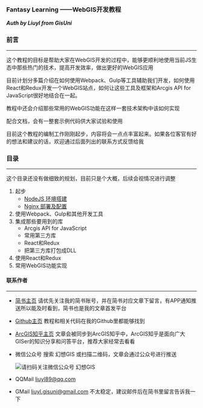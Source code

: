 ### Fantasy Learning ——WebGIS开发教程
***Auth by Liuyl from GisUni***

### 前言

---

这个教程的目标是帮助大家在WebGIS开发的过程中，能够更顺利地使用当前JS生态中那些热门的技术，提高开发效率，做出更好的WebGIS应用

目前计划分多篇介绍在如何使用Webpack、Gulp等工具辅助我们开发，如何使用React和Redux开发一个WebGIS站点，如何让这些工具及框架和Arcgis API for JavaScript很好地结合在一起。

教程中还会介绍那些常用的WebGIS功能在这样一套技术架构中该如何实现

配合文档，会有一整套示例代码供大家试验和使用

目前这个教程的编制工作刚刚起步，内容将会一点点丰富起来。如果各位客官有好的想法和建议的话，欢迎通过后面列出的联系方式反馈给我

### 目录

---

这个目录还没有做细致的规划，目前只是个大概，后续会视情况进行调整

1. 起步
    - [NodeJS 环境搭建](doc/1_Start/1_NodeJS.md)
    - [Nginx 部署及配置](doc/1_Start/2_Nginx.md)
2. 使用Webpack、Gulp和其他开发工具
3. 集成那些要用到的库
    - Arcgis API for JavaScript
    - 常用第三方库
    - React和Redux
    - 把第三方库打包成DLL
4. 使用React和Redux
5. 常用WebGIS功能实现



#### 联系作者

---

- [简书主页](https://www.jianshu.com/u/a33591b39f71) 请优先关注我的简书账号，并在简书对应文章下留言，有APP通知推送所以能及时看到，简书也是我的文章首发平台
- [Github主页](https://github.com/Liuyl89/) 教程和相关代码在我的Github里都能够找到
- [ArcGIS知乎主页](http://zhihu.esrichina.com.cn/people/liuyl) 文章会被同步到ArcGIS知乎中，ArcGIS知乎是面向广大GISer的知识分享和问答平台，推荐大家经常去看看
- 微信公众号 搜索 幻想GIS 或扫描二维码，文章会通过公众号进行推送

    ![请扫码关注微信公众号 幻想GIS](http://upload-images.jianshu.io/upload_images/7292919-4932758f98ba8a3b.jpg?imageMogr2/auto-orient/strip%7CimageView2/2/w/1240)
- QQMail liuyl89@qq.com
- GMail liuyl.gisuni@gmail.com 不太稳定，建议邮件后在简书里留言告诉我一下


